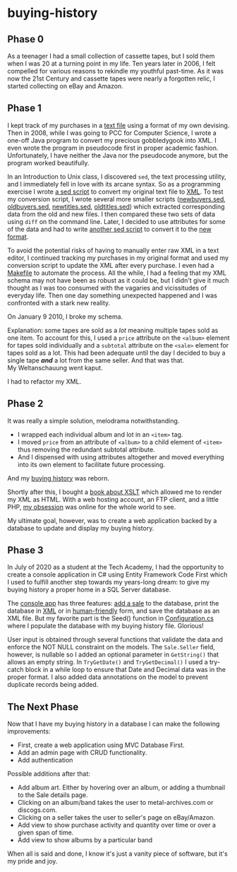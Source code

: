 # buying-history

## Phase 0
As a teenager I had a small collection of cassette tapes, but I sold them when I was 20 at a turning point in my life. Ten years later in 2006, I felt compelled for various reasons to rekindle my youthful past-time. As it was now the 21st Century and cassette tapes were nearly a forgotten relic, I started collecting on eBay and Amazon.

## Phase 1
I kept track of my purchases in a [text file][2] using a format of my own devising. Then in 2008, while I was going to PCC for Computer Science, I wrote a one-off Java program to convert my precious gobbledygook into XML. I even wrote the program in pseudocode first in proper academic fashion. Unfortunately, I have neither the Java nor the pseudocode anymore, but the program worked beautifully. 

In an Introduction to Unix class, I discovered `sed`, the text processing utility, and I immediately fell in love with its arcane syntax. So as a programming exercise I wrote [a sed script][3] to convert my original text file to [XML][4]. To test my conversion script, I wrote several more smaller scripts ([newbuyers.sed](legacy_files/newbuyers.sed), [oldbuyers.sed](legacy_files/oldbuyers.sed), [newtitles.sed](legacy_files/newtitles.sed), [oldtitles.sed](legacy_files/oldtitles.sed)) which extracted corresponding data from the old and new files. I then compared these two sets of data using `diff` on the command line. Later, I decided to use attributes for some of the data and had to write [another sed script][5] to convert it to the [new format][6].

To avoid the potential risks of having to manually enter raw XML in a text editor, I continued tracking my purchases in my original format and used my conversion script to update the XML after every purchase. I even had a [Makefile][7] to automate the process. All the while, I had a feeling that my XML schema may not have been as robust as it could be, but I didn't give it much thought as I was too consumed with the vagaries and vicissitudes of everyday life. Then one day something unexpected happened and I was confronted with a stark new reality.

On January 9 2010, I broke my schema.

Explanation: some tapes are sold as a *lot* meaning multiple tapes sold as one item. To account for this, I used a `price` attribute on the `<album>` element for tapes sold individually and a `subtotal` attribute on the `<sale>` element for tapes sold as a lot. This had been adequate until the day I decided to buy a single tape ***and*** a lot from the same seller.  And that was that.   
My Weltanschauung went kaput.

I had to refactor my XML.

## Phase 2
It was really a simple solution, melodrama notwithstanding.   
- I wrapped each individual album and lot in an `<item>` tag. 
- I moved `price` from an attribute of `<album>` to a child element of `<item>` thus removing the redundant subtotal attribute. 
- And I dispensed with using attributes altogether and moved everything into its own element to facilitate future processing.

And my [buying history][8] was reborn.

Shortly after this, I bought a [book about XSLT][1] which allowed me to render my XML as HTML. With a web hosting account, an FTP client, and a little PHP, [my obsession][9] was online for the whole world to see. 

My ultimate goal, however, was to create a web application backed by a database to update and display my buying history. 

## Phase 3
In July of 2020 as a student at the Tech Academy, I had the opportunity to create a console application in C# using Entity Framework Code First which I used to fulfill another step towards my years-long dream: to give my buying history a proper home in a SQL Server database. 

The [console app][11] has three features: [add a sale][12] to the database, print the database in [XML][14] or in [human-friendly][13] form, and save the database as an XML file. But my favorite part is the Seed() function in [Configuration.cs][15] where I populate the database with my buying history file. Glorious! 

User input is obtained through several functions that validate the data and enforce the NOT NULL constraint on the models. The `Sale.Seller` field, however, is nullable so I added an optional parameter in `GetString()` that allows an empty string. In `TryGetDate()` and `TryGetDecimal()` I used a try-catch block in a while loop to ensure that Date and Decimal data was in the proper format. I also added data annotations on the model to prevent duplicate records being added. 

## The Next Phase
Now that I have my buying history in a database I can make the following improvements:
- First, create a web application using MVC Database First.
- Add an admin page with CRUD functionality.
- Add authentication

Possible additions after that:
- Add album art. Either by hovering over an album, or adding a thumbnail to the Sale details page.
- Clicking on an album/band takes the user to metal-archives.com or discogs.com.
- Clicking on a seller takes the user to seller's page on eBay/Amazon.
- Add view to show purchase activity and quantity over time or over a given span of time.
- Add view to show albums by a particular band

When all is said and done, I know it's just a vanity piece of software, but it's my pride and joy.

[1]: <https://www.amazon.com/XSLT-Working-Khun-Yee-Fung/dp/0201711036/> "XSLT: Working with XML and HTML by Khun Yee Fung" 
[2]: <legacy_files/Buyinghistory.txt> "Buyinghistory.txt"
[3]: <legacy_files/convertbh.sed1> "converbh.sed1"
[4]: <legacy_files/bh1.xml> "bh1.xml"
[5]: <legacy_files/convertbh.sed2> "converbh.sed2"
[6]: <legacy_files/bh.xml> "Buyinghistory in XML w/ attributes"
[7]: <legacy_files/Makefile> "Makefile"
[8]: <bh.xml> "bh.xml"
[9]: <https://petergrace.site/buying-history/> "Peter Grace's Tape Buying History"
[10]: <legacy_files/albumsby> "Print albums by band"
[11]: <Program.cs> "BuyingHistory/Program.cs"
[12]: <README_files/buyinghistory-scrshot-add.png>
[13]: <README_files/buyinghistory-scrshot-print.png>
[14]: <README_files/buyinghistory-scrshot-print-xml.png>
[15]: <Migrations/Configuration.cs> "Configuration.cs"
